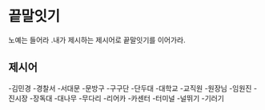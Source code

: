 # 끝말잇기
노예는 들어라 .내가 제시하는 제시어로 끝말잇기를 이어가라.

## 제시어 
-김민경
-경찰서
-서대문
-문방구
-구구단
-단두대
-대학교
-교직원
-원장님
-임원진
-진시장
-장독대
-대나무
-무다리
-리어카
-카센터
-터미널
-널뛰기
-기러기